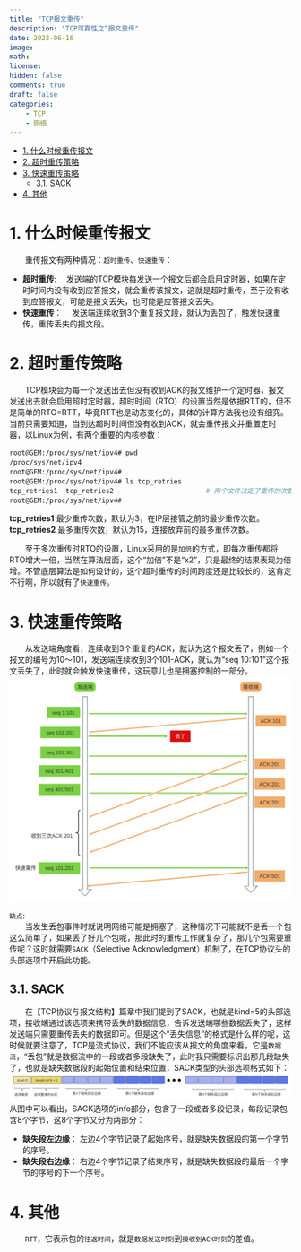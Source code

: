 ```yaml
---
title: "TCP报文重传"
description: "TCP可靠性之“报文重传"
date: 2023-06-16
image: 
math: 
license: 
hidden: false
comments: true
draft: false
categories:
    - TCP
    - 网络
---
```


- [1. 什么时候重传报文](#1-什么时候重传报文)
- [2. 超时重传策略](#2-超时重传策略)
- [3. 快速重传策略](#3-快速重传策略)
  - [3.1. SACK](#31-sack)
- [4. 其他](#4-其他)


# 1. 什么时候重传报文
&emsp;&emsp;重传报文有两种情况：`超时重传`、`快速重传`：  
-  **超时重传**: &emsp;发送端的TCP模块每发送一个报文后都会启用定时器，如果在定时时间内没有收到应答报文，就会重传该报文，这就是超时重传，至于没有收到应答报文，可能是报文丢失，也可能是应答报文丢失。  
-  **快速重传**： &emsp;发送端连续收到3个重复报文段，就认为丢包了，触发快速重传，重传丢失的报文段。


# 2. 超时重传策略
&emsp;&emsp;TCP模块会为每一个发送出去但没有收到ACK的报文维护一个定时器，报文发送出去就会启用超时定时器，超时时间（RTO）的设置当然是依据RTT的，但不是简单的RTO=RTT，毕竟RTT也是动态变化的，具体的计算方法我也没有细究。当前只需要知道，当到达超时时间但没有收到ACK，就会重传报文并重置定时器，以Linux为例，有两个重要的内核参数： 
```bash
root@GEM:/proc/sys/net/ipv4# pwd
/proc/sys/net/ipv4
root@GEM:/proc/sys/net/ipv4# 
root@GEM:/proc/sys/net/ipv4# ls tcp_retries
tcp_retries1  tcp_retries2                       # 两个文件决定了重传的次数
root@GEM:/proc/sys/net/ipv4# 
```
 **tcp_retries1**  最少重传次数，默认为3，在IP层接管之前的最少重传次数。  
 **tcp_retries2**  最多重传次数，默认为15，连接放弃前的最多重传次数。  

&emsp;&emsp;至于多次重传时RTO的设置，Linux采用的是`加倍`的方式，即每次重传都将RTO增大一倍，当然在算法层面，这个“加倍”不是“x2”，只是最终的结果表现为倍增。不管底层算法是如何设计的，这个超时重传的时间跨度还是比较长的，这肯定不行啊，所以就有了`快速重传`。


# 3. 快速重传策略
&emsp;&emsp;从发送端角度看，连续收到3个重复的ACK，就认为这个报文丢了，例如一个报文的编号为10～101，发送端连续收到3个101-ACK，就认为“seq 10:101”这个报文丢失了，此时就会触发快速重传，这玩意儿也是拥塞控制的一部分。   
![](快速重传.svg)

`缺点`:   
&emsp;&emsp;当发生丢包事件时就说明网络可能是拥塞了，这种情况下可能就不是丢一个包这么简单了，如果丢了好几个包呢，那此时的重传工作就复杂了，那几个包需要重传呢？这时就需要`SACK`（Selective Acknowledgment）机制了，在TCP协议头的头部选项中开启此功能。   

## 3.1. SACK
&emsp;&emsp;在【TCP协议与报文结构】篇章中我们提到了SACK，也就是kind=5的头部选项，接收端通过该选项来携带丢失的数据信息，告诉发送端哪些数据丢失了，这样发送端只需要重传丢失的数据即可。但是这个“丢失信息”的格式是什么样的呢，这时候就要注意了，TCP是流式协议，我们不能应该从报文的角度来看，它是`数据流`，“丢包”就是数据流中的一段或者多段缺失了，此时我只需要标识出那几段缺失了，也就是缺失数据段的起始位置和结束位置，SACK类型的头部选项格式如下：     
![](SACK.svg)    
从图中可以看出，SACK选项的info部分，包含了一段或者多段记录，每段记录包含8个字节，这8个字节又分为两部分：    
- **缺失段左边缘**： 左边4个字节记录了起始序号，就是缺失数据段的第一个字节的序号。    
- **缺失段右边缘**： 右边4个字节记录了结束序号，就是缺失数据段的最后一个字节的序号的下一个序号。    


# 4. 其他
&emsp;&emsp;`RTT`，它表示包的`往返时间`，就是`数据发送时刻`到`接收到ACK时刻`的差值。
